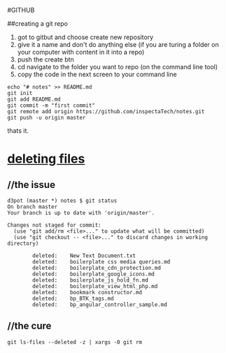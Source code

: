 #GITHUB

##creating a git repo
1. got to gitbut and choose create new repository
2. give it a name and don't do anything else (if you are turing a folder on your computer with content in it into a repo)
3. push the create btn
4. cd navigate to the folder you want to repo (on the command line tool)
5. copy the code in the next screen to your command line 

```
echo "# notes" >> README.md
git init
git add README.md
git commit -m "first commit"
git remote add origin https://github.com/inspectaTech/notes.git
git push -u origin master

```

thats it.

# [deleting files](https://discoposse.com/2016/11/08/git-remove-multiple-deleted-files/)

## //the issue
```
d3pot (master *) notes $ git status
On branch master
Your branch is up to date with 'origin/master'.

Changes not staged for commit:
  (use "git add/rm <file>..." to update what will be committed)
  (use "git checkout -- <file>..." to discard changes in working directory)

        deleted:    New Text Document.txt
        deleted:    boilerplate css media queries.md
        deleted:    boilerplate_cdn_protection.md
        deleted:    boilerplate_google_icons.md
        deleted:    boilerplate_js_hold_fn.md
        deleted:    boilerplate_view_html_php.md
        deleted:    bookmark constructor.md
        deleted:    bp_BTK_tags.md
        deleted:    bp_angular_controller_sample.md

```

## //the cure
```
git ls-files --deleted -z | xargs -0 git rm
```



